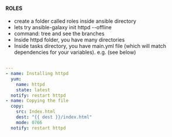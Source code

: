 #### ROLES
  * create a folder called roles inside ansible directory
  * lets try ansible-galaxy init httpd --offline
  * command: tree and see the branches
  * Inside httpd folder, you have many directories 
  * Inside tasks directory, you have main.yml file (which will match dependencies for your variables). e.g. (see below)

```yml

---
- name: Installing httpd
  yum:
    name: httpd
    state: latest
  notify: restart httpd
- name: Copying the file
  copy:
    src: Index.html
    dest: "{{ dest }}/index.html"
    mode: 0766
  notify: restart httpd

```
